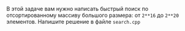 В этой задаче вам нужно написать быстрый поиск по отсортированному массиву большого размера: от `2**16` до `2**20` элементов. 
Напишите решение в файле `search.cpp`

